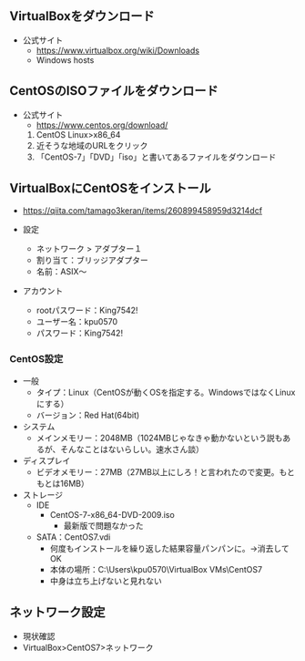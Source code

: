 ## VirtualBoxをダウンロード

- 公式サイト
    - https://www.virtualbox.org/wiki/Downloads
    - Windows hosts

## CentOSのISOファイルをダウンロード

- 公式サイト
    - https://www.centos.org/download/
    1. CentOS Linux>x86_64
    2. 近そうな地域のURLをクリック
    3. 「CentOS-7」「DVD」「iso」と書いてあるファイルをダウンロード
    
## VirtualBoxにCentOSをインストール

- https://qiita.com/tamago3keran/items/260899458959d3214dcf

- 設定
  - ネットワーク > アダプター１
  - 割り当て：ブリッジアダプター
  - 名前：ASIX～

- アカウント
  - rootパスワード：King7542!
  - ユーザー名：kpu0570
  - パスワード：King7542!

### CentOS設定
- 一般
  - タイプ：Linux（CentOSが動くOSを指定する。WindowsではなくLinuxにする）
  - バージョン：Red Hat(64bit)
- システム
  - メインメモリー：2048MB（1024MBじゃなきゃ動かないという説もあるが、そんなことはないらしい。速水さん談）
- ディスプレイ
  - ビデオメモリー：27MB（27MB以上にしろ！と言われたので変更。もともとは16MB）
- ストレージ
  - IDE
    - CentOS-7-x86_64-DVD-2009.iso
      - 最新版で問題なかった
  - SATA：CentOS7.vdi
    - 何度もインストールを繰り返した結果容量パンパンに。→消去してOK
    - 本体の場所：C:\Users\kpu0570\VirtualBox VMs\CentOS7
    - 中身は立ち上げないと見れない

## ネットワーク設定

- 現状確認
- VirtualBox>CentOS7>ネットワーク